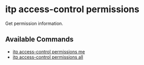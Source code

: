# itp access-control permissions

Get permission information.

## Available Commands

- [itp access-control permissions me](me.md)
- [itp access-control permissions all](all.md)
